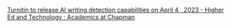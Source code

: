 [Turnitin to release AI writing detection capabilities on April 4 , 2023 - Higher Ed and Technology : Academics at Chapman](https://qi.tc/qi/112452)